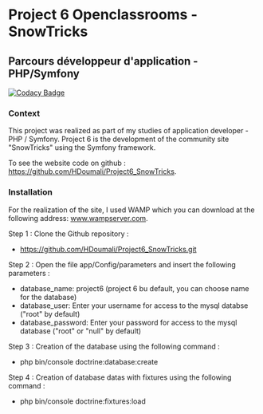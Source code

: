 # Project 6 Openclassrooms - SnowTricks

## Parcours développeur d'application - PHP/Symfony 

[![Codacy Badge](https://api.codacy.com/project/badge/Grade/1f553232691c49d5aeebc3477a768098)](https://www.codacy.com/app/HDoumali/Project6_SnowTricks?utm_source=github.com&amp;utm_medium=referral&amp;utm_content=HDoumali/Project6_SnowTricks&amp;utm_campaign=Badge_Grade)

### Context 

This project was realized as part of my studies of application developer - PHP / Symfony.
Project 6 is the development of the community site "SnowTricks" using the Symfony framework.

To see the website code on github : https://github.com/HDoumali/Project6_SnowTricks.

### Installation

For the realization of the site, I used WAMP which you can download at the following address: www.wampserver.com.

Step 1 : Clone the Github repository : 
- https://github.com/HDoumali/Project6_SnowTricks.git

Step 2  : Open the file app/Config/parameters and insert the following parameters :
- database_name: project6 (project 6 bu default, you can choose name for the database)
- database_user: Enter your username for access to the mysql databse ("root" by default)
- database_password: Enter your password for access to the mysql database ("root" or "null" by default)

Step 3 : Creation of the database using the following command :
- php bin/console doctrine:database:create

Step 4 : Creation of database datas with fixtures using the following command :
- php bin/console doctrine:fixtures:load



